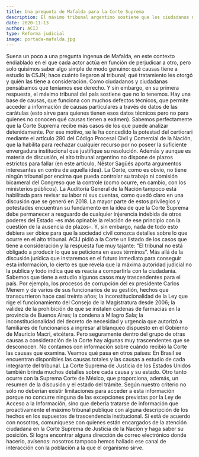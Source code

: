 ```yaml
---
title: Una pregunta de Mafalda para la Corte Suprema
description: El máximo tribunal argentino sostiene que los ciudadanos no tienen derecho a saber cuántos y qué casos estudia, y desde cuándo. Un pedido de acceso a la información pública obtuvo como respuesta que la Corte “no está obligada” a publicitar su agenda de trabajo jurisdiccional pendiente. En otras democracias del continente, como Brasil, México y los Estados Unidos, las cabezas del sistema judicial tienen una política de transparencia que contrasta con la del cuerpo argentino. El vacío revela cierto atraso o desinterés en establecer una comunicación directa con la ciudadanía.
date: 2020-11-13
author: ACIJ
type: Reforma judicial
image: portada-mafalda.jpg
---
```


Suena un poco a una pregunta ingenua de Mafalda, en este contexto endiablado en el que cada actor actúa en función de perjudicar a otro, pero solo quisimos saber algo simple de modo genuino: qué causas tiene a estudio la CSJN; hace cuánto llegaron al tribunal; qué tratamiento les otorgó y quién las tiene a consideración. Como ciudadanos y ciudadanas pensábamos que teníamos ese derecho. Y sin embargo, en su primera respuesta, el máximo tribunal del país sostiene que no lo tenemos. Hay una base de causas, que funciona con muchos defectos técnicos, que permite acceder a información de causas particulares a través de datos de las carátulas (esto sirve para quienes tienen esos datos técnicos pero no para quienes no conocen qué causas tienen a exámen). Sabemos perfectamente que la Corte Suprema recibe más casos de los que puede analizar detenidamente. Por ese motivo, se le ha concedido la potestad del certiorari mediante el artículo 280 del Código Procesal Civil y Comercial de la Nación, que la habilita para rechazar cualquier recurso por no poseer la suficiente envergadura institucional que justifique su resolución. Además y aunque es materia de discusión, el alto tribunal argentino no dispone de plazos estrictos para fallar (en este artículo, Néstor Sagüés aporta argumentos interesantes en contra de aquella idea). La Corte, como es obvio, no tiene ningún tribunal por encima que pueda controlar su trabajo ni comisión bicameral del Congreso que la controle (como ocurre, en cambio, con los ministerios públicos). La Auditoría General de la Nación tampoco está habilitada para revisar su labor ni sus cuentas, como quedó claro en una discusión que se generó en 2018. La mayor parte de estos privilegios y potestades encuentran su fundamento en la idea de que la Corte Suprema debe permanecer a resguardo de cualquier injerencia indebida de otros poderes del Estado -es más opinable la relación de ese principio con la cuestión de la ausencia de plazos-. Y, sin embargo, nada de todo esto debiera ser óbice para que la sociedad civil conozca detalles sobre lo que ocurre en el alto tribunal. ACIJ pidió a la Corte un listado de los casos que tiene a consideración y la respuesta fue muy tajante: “El tribunal no está obligado a producir lo que se peticiona en esos términos”. Más allá de la discusión jurídica que instaremos en el futuro inmediato para conseguir esta información, lo cierto es que revela que la máxima autoridad judicial no la publica y todo indica que es reacia a compartirla con la ciudadanía. Sabemos que tiene a estudio algunos casos muy trascendentes para el país. Por ejemplo, los procesos de corrupción del ex presidente Carlos Menem y de varios de sus funcionarios de su gestión, hechos que transcurrieron hace casi treinta años; la inconstitucionalidad de la Ley que rige el funcionamiento del Consejo de la Magistratura desde 2006; la validez de la prohibición de que se instalen cadenas de farmacias en la provincia de Buenos Aires; la condena a Milagro Sala; la inconstitucionalidad del decreto de necesidad y urgencia que autorizó a familiares de funcionarios a ingresar al blanqueo dispuesto en el Gobierno de Mauricio Macri, etcétera. Pero seguramente dentro del grupo de otras causas a consideración de la Corte hay algunas muy trascendentes que se desconocen.  No contamos con información sobre cuándo recibió la Corte las causas que examina. Veamos qué pasa en otros países: En Brasil se encuentran disponibles las causas totales y las causas a estudio de cada integrante del tribunal. La Corte Suprema de Justicia de los Estados Unidos también brinda muchos detalles sobre cada causa y su estado. Otro tanto ocurre con la Suprema Corte de México, que proporciona, además, un resumen de la discusión y el estado del trámite. Según nuestro criterio no sólo no deberían existir limitaciones para acceder a esta información porque no concurre ninguna de las excepciones previstas por la Ley de Acceso a la Información, sino que debería tratarse de información que proactivamente el máximo tribunal publique con alguna descripción de los hechos en los supuestos de trascendencia institucional. Si está de acuerdo con nosotros, comuníquese con quienes están encargados de la atención ciudadana en la Corte Suprema de Justicia de la Nación y haga saber su posición. Si logra encontrar alguna dirección de correo electrónico donde hacerlo, avísenos: nosotros tampoco hemos hallado ese canal de interacción con la población a la que el organismo sirve.